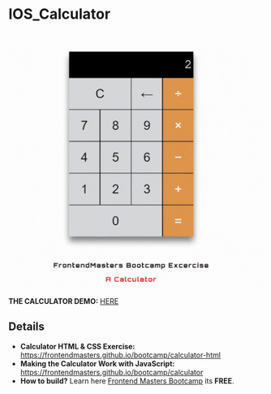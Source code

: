 # IOS_Calculator
![DEMO IOS CALCULATOR](../IOS%20Calculator/calculator.gif)

**THE CALCULATOR DEMO:** [HERE](https://mitzelldone.github.io/FrontendMasters-Bootcamp/IOS&20Calculator/calculator.html)

## Details
- **Calculator HTML & CSS Exercise:** https://frontendmasters.github.io/bootcamp/calculator-html
- **Making the Calculator Work with JavaScript:** https://frontendmasters.github.io/bootcamp/calculator
- **How to build?** Learn here [Frontend Masters Bootcamp](https://frontendmasters.com/bootcamp/) its **FREE**.
